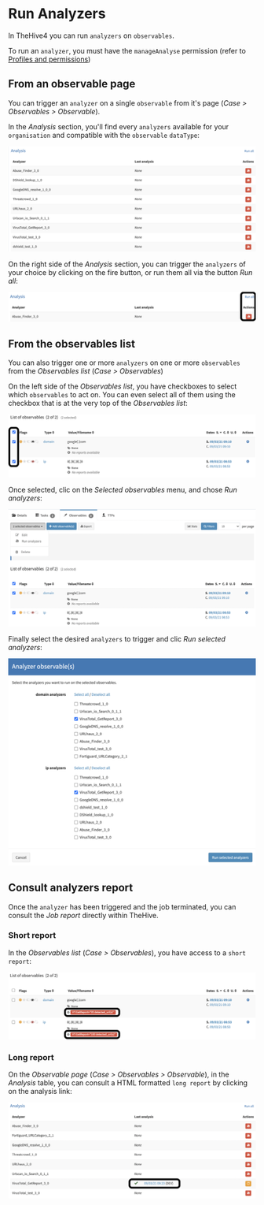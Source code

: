 # Run Analyzers

In TheHive4 you can run `analyzers` on `observables`.

To run an `analyzer`, you must have the `manageAnalyse` permission (refer to [Profiles and permissions](../../Administrators/profiles/))

## From an observable page

You can trigger an `analyzer` on a single `observable` from it's page (*Case > Observables > Observable*).

In the *Analysis* section, you'll find every `analyzers` available for your `organisation` and compatible with the `observable` `dataType`:

![Analysis section](./images/analysis.png)

On the right side of the *Analysis* section, you can trigger the `analyzers` of your choice by clicking on the fire button, or run them all via the button *Run all*:

![run analysis](./images/trigger-analysers.png)

## From the observables list

You can also trigger one or more `analyzers` on one or more `observables` from the *Observables list* (*Case > Observables*)

On the left side of the *Observables list*, you have checkboxes to select which `observables` to act on. You can even select all of them using the checkbox that is at the very top of the *Observables list*: 

![observables checkboxes](./images/checkboxes-observables-list.png)

Once selected, clic on the *Selected observables* menu, and chose *Run analyzers*:

![selected observables](./images/selected-observables.png)

Finally select the desired `analyzers` to trigger and clic *Run selected analyzers*:

![select analyzers](./images/select-analyzers.png)

## Consult analyzers report

Once the `analyzer` has been triggered and the job terminated, you can consult the *Job report* directly within TheHive.

### Short report

In the *Observables list* (*Case > Observables*), you have access to a `short report`:

![short report](./images/short-report.png)

### Long report

On the *Observable page* (*Case > Observables > Observable*), in the *Analysis* table, you can consult a HTML formatted `long report` by clicking on the analysis link:

![long report link](./images/long-report-link.png)